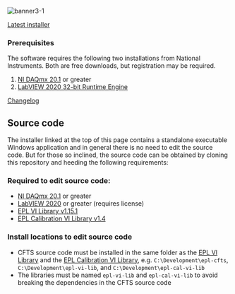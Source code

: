 ![banner3-1](https://github.com/user-attachments/assets/5f65c34b-442c-44ad-81f2-6c91c3cc8d44)

[Latest installer](https://github.com/EPL-Engineering/epl-cfts/releases/download/v3.1.2/EPL_CFTS_Install_3-1-2.exe)

### Prerequisites
The software requires the following two installations from National Instruments. Both are free downloads, but registration may be required.
1. [NI DAQmx 20.1](https://www.ni.com/en/support/downloads/drivers/download.ni-daq-mx.html#348669) or greater
2. [LabVIEW 2020 32-bit Runtime Engine](https://www.ni.com/en/support/downloads/software-products/download.labview-runtime.html?srsltid=AfmBOorCUv3V_56cdQDMn3BNF-vT57k48-523YsmQve1thLfrV5-ecnW#369481)

[Changelog](CHANGELOG.md)

## Source code
The installer linked at the top of this page contains a standalone executable Windows application and in general there is no need to edit the source code. But for those so inclined, the source code can be obtained by cloning this repository and heeding the following requirements:

### Required to edit source code:
- [NI DAQmx 20.1](https://www.ni.com/en/support/downloads/drivers/download.ni-daq-mx.html#348669) or greater
- [LabVIEW 2020](https://www.ni.com/en/support/downloads/software-products/download.labview.html#346254) or greater (requires license)
- [EPL VI Library v1.15.1](../../../epl-vi-lib/releases/tag/v1.15.1)
- [EPL Calibration VI Library v1.4](../../../epl-cal-vi-lib/releases/tag/v1.4)

### Install locations to edit source code
- CFTS source code must be installed in the same folder as the [EPL VI Library](../../../epl-vi-lib) and the [EPL Calibration VI Library](../../../epl-cal-vi-lib), e.g. `C:\Development\epl-cfts`, `C:\Development\epl-vi-lib`, and `C:\Development\epl-cal-vi-lib`
- The libraries must be named `epl-vi-lib` and `epl-cal-vi-lib` to avoid breaking the dependencies in the CFTS source code

